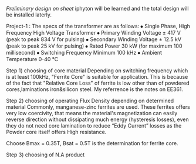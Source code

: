 *Preliminary design on sheet*
iphyton will be learned and the total design will be installed laterly.

Project-1 :
The specs of the transformer are as follows:
⦁	Single Phase, High Frequency High Voltage Transformer
⦁	Primary Winding Voltage ± 417 V (peak to peak 834 V for pulsing)
⦁	Secondary Winding Voltage ± 12.5 kV (peak to peak 25 kV for pulsing)
⦁	Rated Power 30 kW (for maximum 100 millisecond)
⦁	Switching Frequency Minimum 100 kHz
⦁	Ambient Temperature 0-40 °C

Step 1) choosing of core material
Depending on switching frequency which is at least 100kHz, "Ferrite Core" is suitable for application.
This is because of the fact that "Relative Core Loss" of ferrite is low other than of powdered cores,laminations iron&silicon steel.
My referrence is the notes on EE361.

Step 2) choosing of operating Flux Density depending on determined material
Commonly, manganese-zinc ferrites are used. These ferrites offers very low coercivity, that means the material's magnetization can easily reverse direction without dissipating much energy (hysteresis losses), even they do not need core lamination to reduce “Eddy Current” losses as the Powder core itself offers High resistance.

Choose Bmax = 0.35T, Bsat = 0.5T is the determination for ferrite core.

Step 3) choosing of N.A product


